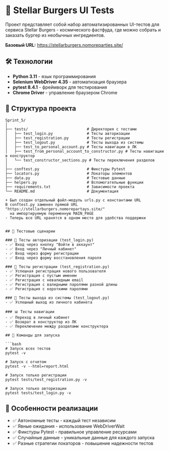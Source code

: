 # 🍔 Stellar Burgers UI Tests

Проект представляет собой набор автоматизированных UI-тестов для сервиса Stellar Burgers - космического фастфуда, где можно собрать и заказать бургер из необычных ингредиентов.

**Базовый URL:** https://stellarburgers.nomoreparties.site/

## 🛠 Технологии

- **Python 3.11** - язык программирования
- **Selenium WebDriver 4.35** - автоматизация браузера  
- **pytest 8.4.1** - фреймворк для тестирования
- **Chrome Driver** - управление браузером Chrome

## 📁 Структура проекта

```
Sprint_5/
│
├── tests/                          # Директория с тестами
│   ├── test_login.py               # Тесты авторизации
│   ├── test_registration.py        # Тесты регистрации
│   ├── test_logout.py              # Тесты выхода из системы
│   ├── test_to_personal_account.py # Тесты навигации в ЛК
│   ├── test_from_personal_account_to_constructor.py # Тесты навигации в конструктор
│   └── test_constructor_sections.py # Тесты переключения разделов
│
├── conftest.py                     # Фикстуры Pytest
├── locators.py                     # Локаторы элементов
├── data.py                         # Тестовые данные
├── helpers.py                      # Вспомогательные функции
├── requirements.txt                # Зависимости проекта
└── README.md                       # Документация

+ Был создан отдельный файл-модуль urls.py с константами URL
В conftest.py заменен прямой URL "https://stellarburgers.nomorepartays.site/" 
  на импортируемую переменную MAIN_PAGE
- Теперь все URL хранятся в одном месте для удобства поддержки


## 🧪 Тестовые сценарии

### 🔐 Тесты авторизации (test_login.py)
- ✅ Вход через кнопку "Войти в аккаунт"
- ✅ Вход через "Личный кабинет"  
- ✅ Вход через форму регистрации
- ✅ Вход через форму восстановления пароля

### 📝 Тесты регистрации (test_registration.py)
- ✅ Успешная регистрация нового пользователя
- ✅ Регистрация с пустым именем
- ✅ Регистрация с невалидным email
- ✅ Регистрация с валидными паролями разной длины
- ✅ Регистрация с короткими паролями

### 🚪 Тесты выхода из системы (test_logout.py)
- ✅ Успешный выход из личного кабинета

### 📊 Тесты навигации
- ✅ Переход в личный кабинет
- ✅ Возврат в конструктор из ЛК
- ✅ Переключение между разделами конструктора

## 🚀 Команды для запуска

```bash
# Запуск всех тестов
pytest -v

# Запуск с отчетом
pytest -v --html=report.html

# Запуск только регистрации
pytest tests/test_registration.py -v

# Запуск только авторизации  
pytest tests/test_login.py -v
```

## 🎯 Особенности реализации

- ✅ Автономные тесты - каждый тест независим
- ✅ Явные ожидания - использование WebDriverWait
- ✅ Фикстуры Pytest - правильное управление ресурсами
- ✅ Случайные данные - уникальные данные для каждого запуска
- ✅ Разные стратегии локаторов - повышение надежности тестов



